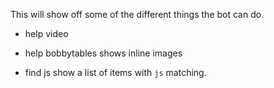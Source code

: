 This will show off some of the different things the bot can do.

- help video

- help bobbytables
shows inline images

- find js
show a list of items with `js` matching.

